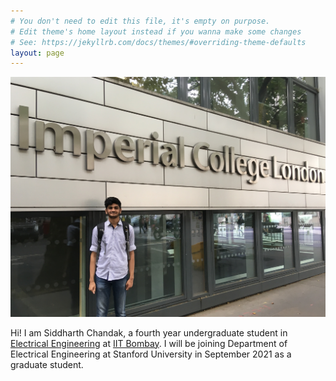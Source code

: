 ```yaml
---
# You don't need to edit this file, it's empty on purpose.
# Edit theme's home layout instead if you wanna make some changes
# See: https://jekyllrb.com/docs/themes/#overriding-theme-defaults
layout: page
---
```



<img src="/ICL_2019.JPG" alt="Siddharth" style="width:100%;max-width:525px;max-height:400px">

Hi! I am Siddharth Chandak, a fourth year undergraduate student in [Electrical Engineering](https://www.ee.iitb.ac.in/web) at [IIT Bombay](http://www.iitb.ac.in/). I will be joining Department of Electrical Engineering at Stanford University in September 2021 as a graduate student. 
